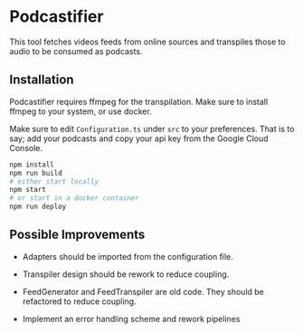 # Podcastifier

This tool fetches videos feeds from online sources and transpiles those to audio to be consumed as podcasts.

## Installation

Podcastifier requires ffmpeg for the transpilation. Make sure to install ffmpeg to your system, or use docker.

Make sure to edit `Configuration.ts` under `src` to your preferences. That is to say; add your podcasts and copy your api key from the Google Cloud Console.

```bash
npm install
npm run build
# either start locally
npm start
# or start in a docker container
npm run deploy
```


## Possible Improvements

- Adapters should be imported from the configuration file.

- Transpiler design should be rework to reduce coupling.

- FeedGenerator and FeedTranspiler are old code. They should be refactored to reduce coupling.

- Implement an error handling scheme and rework pipelines
